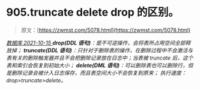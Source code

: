 <!--yml
category: 未分类
date: 0001-01-01 00:00:00
-->

# 905.truncate delete drop 的区别。

> 原文：[https://zwmst.com/5078.html](https://zwmst.com/5078.html)

   [ *数据库* ](https://zwmst.com/%e6%95%b0%e6%8d%ae%e5%ba%93)*[ <time datetime="2021-10-16T03:05:06+08:00"> 2021-10-15 </time> ](https://zwmst.com/5078.html)  **drop(DDL 语句)**：是不可逆操作，会将表所占用空间全部释放掉；
**truncate(DDL 语句)**：只针对于删除表的操作，在删除过程中不会激活与表有关的删除触发器并且不会把删除记录放在日志中；当表被 truncate 后，这个表和索引会恢复到初始大小；
**delete(DML 语句)**：可以删除表也可以删除行，但是删除记录会被计入日志保存，而且表空间大小不会恢复到原来；
执行速度：drop>truncate>delete。*